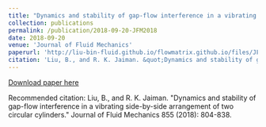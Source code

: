 ```yaml
---
title: "Dynamics and stability of gap-flow interference in a vibrating side-by-side arrangement of two circular cylinders"
collection: publications
permalink: /publication/2018-09-20-JFM2018
date: 2018-09-20
venue: 'Journal of Fluid Mechanics'
paperurl: 'http://liu-bin-fluid.github.io/flowmatrix.github.io/files/JFM2018.pdf'
citation: 'Liu, B., and R. K. Jaiman. &quot;Dynamics and stability of gap-flow interference in a vibrating side-by-side arrangement of two circular cylinders.&quot; Journal of Fluid Mechanics 855 (2018): 804-838.'
---
```


<a href='http://liu-bin-fluid.github.io/chaoschapters.github.io/files/JFM2018.pdf'>Download paper here</a>

Recommended citation: Liu, B., and R. K. Jaiman. "Dynamics and stability of gap-flow interference in a vibrating side-by-side arrangement of two circular cylinders." Journal of Fluid Mechanics 855 (2018): 804-838.
